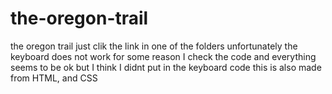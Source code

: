 # the-oregon-trail
the oregon trail
just clik the link in one of the folders
unfortunately the keyboard does not work for some reason I check the code and everything seems to be ok but I think I didnt put in the keyboard code
this is also made from HTML, and CSS

